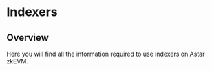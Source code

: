 # Indexers

## Overview

Here you will find all the information required to use indexers on Astar zkEVM.
